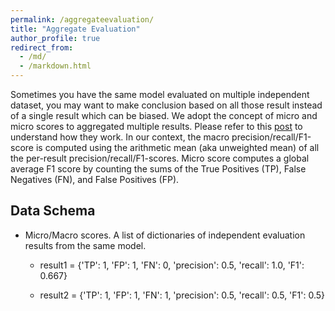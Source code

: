 ```yaml
---
permalink: /aggregateevaluation/
title: "Aggregate Evaluation"
author_profile: true
redirect_from: 
  - /md/
  - /markdown.html
---
```

Sometimes you have the same model evaluated on multiple independent dataset, you may want to make conclusion based on all those result instead of a single result which can be biased.
We adopt the concept of micro and micro scores to aggregated multiple results. Please refer to this [post](https://towardsdatascience.com/micro-macro-weighted-averages-of-f1-score-clearly-explained-b603420b292f#2f35) to understand how they work. In our context, the  macro precision/recall/F1-score is computed using the arithmetic mean (aka unweighted mean) of all the per-result precision/recall/F1-scores. Micro score computes a global average F1 score by counting the sums of the True Positives (TP), False Negatives (FN), and False Positives (FP).



## Data Schema
* Micro/Macro scores. A list of dictionaries of independent evaluation results from the same model.

  * result1 = {'TP': 1, 'FP': 1, 'FN': 0,  'precision': 0.5, 'recall': 1.0, 'F1': 0.667}

  * result2 = {'TP': 1, 'FP': 1, 'FN': 1,  'precision': 0.5, 'recall': 0.5, 'F1': 0.5}

